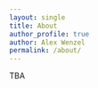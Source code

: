```yaml
---
layout: single
title: About
author_profile: true
author: Alex Wenzel
permalink: /about/
---
```


TBA